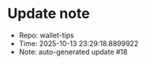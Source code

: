 ﻿# Update note
- Repo: wallet-tips
- Time: 2025-10-13 23:29:18.8899922
- Note: auto-generated update #18

